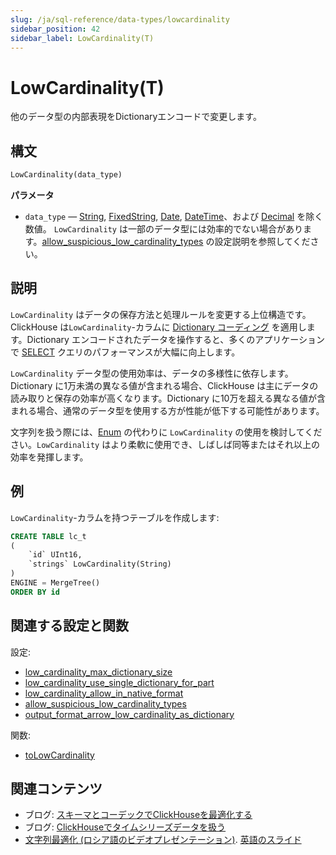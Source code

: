 ```yaml
---
slug: /ja/sql-reference/data-types/lowcardinality
sidebar_position: 42
sidebar_label: LowCardinality(T)
---
```


# LowCardinality(T)

他のデータ型の内部表現をDictionaryエンコードで変更します。

## 構文

``` sql
LowCardinality(data_type)
```

**パラメータ**

- `data_type` — [String](../../sql-reference/data-types/string.md), [FixedString](../../sql-reference/data-types/fixedstring.md), [Date](../../sql-reference/data-types/date.md), [DateTime](../../sql-reference/data-types/datetime.md)、および [Decimal](../../sql-reference/data-types/decimal.md) を除く数値。 `LowCardinality` は一部のデータ型には効率的でない場合があります。[allow_suspicious_low_cardinality_types](../../operations/settings/settings.md#allow_suspicious_low_cardinality_types) の設定説明を参照してください。

## 説明

`LowCardinality` はデータの保存方法と処理ルールを変更する上位構造です。ClickHouse は`LowCardinality`-カラムに [Dictionary コーディング](https://en.wikipedia.org/wiki/Dictionary_coder) を適用します。Dictionary エンコードされたデータを操作すると、多くのアプリケーションで [SELECT](../../sql-reference/statements/select/index.md) クエリのパフォーマンスが大幅に向上します。

`LowCardinality` データ型の使用効率は、データの多様性に依存します。Dictionary に1万未満の異なる値が含まれる場合、ClickHouse は主にデータの読み取りと保存の効率が高くなります。Dictionary に10万を超える異なる値が含まれる場合、通常のデータ型を使用する方が性能が低下する可能性があります。

文字列を扱う際には、[Enum](../../sql-reference/data-types/enum.md) の代わりに `LowCardinality` の使用を検討してください。`LowCardinality` はより柔軟に使用でき、しばしば同等またはそれ以上の効率を発揮します。

## 例

`LowCardinality`-カラムを持つテーブルを作成します:

``` sql
CREATE TABLE lc_t
(
    `id` UInt16,
    `strings` LowCardinality(String)
)
ENGINE = MergeTree()
ORDER BY id
```

## 関連する設定と関数

設定:

- [low_cardinality_max_dictionary_size](../../operations/settings/settings.md#low_cardinality_max_dictionary_size)
- [low_cardinality_use_single_dictionary_for_part](../../operations/settings/settings.md#low_cardinality_use_single_dictionary_for_part)
- [low_cardinality_allow_in_native_format](../../operations/settings/settings.md#low_cardinality_allow_in_native_format)
- [allow_suspicious_low_cardinality_types](../../operations/settings/settings.md#allow_suspicious_low_cardinality_types)
- [output_format_arrow_low_cardinality_as_dictionary](../../operations/settings/settings.md#output-format-arrow-low-cardinality-as-dictionary)

関数:

- [toLowCardinality](../../sql-reference/functions/type-conversion-functions.md#tolowcardinality)

## 関連コンテンツ

- ブログ: [スキーマとコーデックでClickHouseを最適化する](https://clickhouse.com/blog/optimize-clickhouse-codecs-compression-schema)
- ブログ: [ClickHouseでタイムシリーズデータを扱う](https://clickhouse.com/blog/working-with-time-series-data-and-functions-ClickHouse)
- [文字列最適化 (ロシア語のビデオプレゼンテーション)](https://youtu.be/rqf-ILRgBdY?list=PL0Z2YDlm0b3iwXCpEFiOOYmwXzVmjJfEt). [英語のスライド](https://github.com/ClickHouse/clickhouse-presentations/raw/master/old_meetups/meetup19/string_optimization.pdf)
